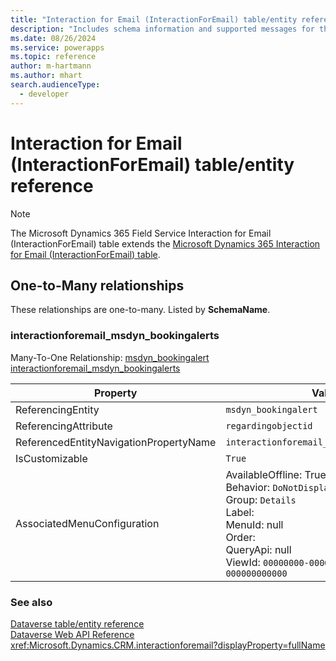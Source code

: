 ```yaml
---
title: "Interaction for Email (InteractionForEmail) table/entity reference (Microsoft Dynamics 365 Field Service)"
description: "Includes schema information and supported messages for the Interaction for Email (InteractionForEmail) table/entity with Microsoft Dynamics 365 Field Service."
ms.date: 08/26/2024
ms.service: powerapps
ms.topic: reference
author: m-hartmann
ms.author: mhart
search.audienceType: 
  - developer
---
```


# Interaction for Email (InteractionForEmail) table/entity reference



> [!NOTE]
> The Microsoft Dynamics 365 Field Service Interaction for Email (InteractionForEmail) table extends the [Microsoft Dynamics 365 Interaction for Email (InteractionForEmail) table](/dynamics365/developer/entities/interactionforemail).




## One-to-Many relationships

These relationships are one-to-many. Listed by **SchemaName**.

### <a name="BKMK_interactionforemail_msdyn_bookingalerts"></a> interactionforemail_msdyn_bookingalerts

Many-To-One Relationship: [msdyn_bookingalert interactionforemail_msdyn_bookingalerts](msdyn_bookingalert.md#BKMK_interactionforemail_msdyn_bookingalerts)

|Property|Value|
|---|---|
|ReferencingEntity|`msdyn_bookingalert`|
|ReferencingAttribute|`regardingobjectid`|
|ReferencedEntityNavigationPropertyName|`interactionforemail_msdyn_bookingalerts`|
|IsCustomizable|`True`|
|AssociatedMenuConfiguration|AvailableOffline: True<br />Behavior: `DoNotDisplay`<br />Group: `Details`<br />Label: <br />MenuId: null<br />Order: <br />QueryApi: null<br />ViewId: `00000000-0000-0000-0000-000000000000`|



### See also

[Dataverse table/entity reference](../about-entity-reference.md)  
[Dataverse Web API Reference](/power-apps/developer/data-platform/webapi/reference/about)   
<xref:Microsoft.Dynamics.CRM.interactionforemail?displayProperty=fullName>
